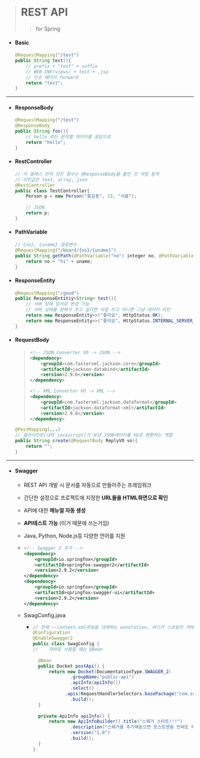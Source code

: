 > # REST API 
> > for Spring

* #### Basic

    ``` java
    @RequestMapping("/test")
    public String test(){
    	// prefix + "test" + suffix
        // WEB-INF/views/ + test + .jsp
        // 단순 페이지 forward
        return "test";
    }
    ```

---

* #### ResponseBody
  
    ``` java
    @RequestMapping("/test")
    @ResponseBody
    public String foo(){
        // hello 라는 문자열 데이터를 응답으로
        return "hello";
    }
    ```
    
* #### RestController
	``` java
	// 이 클래스 안의 모든 함수는 @ResponseBody를 붙인 것 처럼 동작
	// 리턴값은 text, array, json
	@RestController
	public class TestController{
		Person p = new Person("홍길동", 23, "서울");
	    
	    // JSON
	    return p;
	}
	```

* #### PathVariable

  ``` java
  // {no}, {uname} 경로변수
  @RequestMapping("/board/{no}/{uname}")
  public String getPath(@PathVariable("no") integer no, @PathVariable("uname") String uname){
      return no + "hi" + uname;
  }
	```

* #### ResponseEntity<Type>

  ``` java
  @ReqeustMapping("/good")
  public ResponseEntitiy<String> test(){
      // 서버 상태 임의로 변경 가능
      // 서버 상태를 정해서 주고 싶다면 이걸 쓰고 아니면 그냥 데이터 리턴
      return new ResponseEntity<>("좋아요", HttpStatus.OK);
      return new ResponseEntity<>("좋아요", HttpStatus.INTERNAL_SERVER_ERROR);
  }
  ```

* #### RequestBody

  > ``` xml
  > <!-- JSON Converter VO -> JSON -->
  > <dependency>
  >     <groupId>com.fasterxml.jackson.core</groupId>
  >     <artifactId>jackson-databind</artifactId>
  >     <version>2.9.6</version>
  > </dependency>
  > 
  > <!-- XML Converter VO -> XML -->
  > <dependency>
  >     <groupId>com.fasterxml.jackson.dataformat</groupId>
  >     <artifactId>jackson-dataformat-xml</artifactId>
  >     <version>2.9.6</version>
  > </dependency>
  > ```

  ``` java
  @PostMapping(...)
  // 클라이언트(내의 javascript)가 보낸 JSON데이터를 VO로 변환하는 역할
  public String create(@RequestBody ReplyVO vo){
      return "";
  }
  ```

---

* #### Swagger

  * REST API 개발 시 문서를 자동으로 만들어주는 프레임워크

  * 간단한 설정으로 프로젝트에 지정한 **URL들을 HTML화면으로 확인**

  * API에 대한 **메뉴얼 자동 생성**

  * **API테스트 가능** (이거 때문에 쓰는거임)

  * Java, Python, Node.js등 다양한 언어를 지원

  * ``` xml
    <!-- Swagger 2 추가 -->
    <dependency>
        <groupId>io.springfox</groupId>
        <artifactId>springfox-swagger2</artifactId>
        <version>2.9.2</version>
    </dependency>
    <dependency>
        <groupId>io.springfox</groupId>
        <artifactId>springfox-swagger-ui</artifactId>
        <version>2.9.2</version>
    </dependency>
    ```

  * SwagConfig.java
  
    * ``` java
      // 전에 ~-context.xml파일을 대체하는 annotation, 여기가 스프링의 객체 저장소 중 하나가 된다는 이야기
      @Configuration
      @EnableSwagger2
      public class SwagConfig {
      //	자바로 사용할 때는 @Bean
      	
      	@Bean
      	public Docket postApi() {
      		return new Docket(DocumentationType.SWAGGER_2)
      				.groupName("public-api")
      				.apiInfo(apiInfo())
      				.select()
                  .apis(RequestHandlerSelectors.basePackage("com.ssafy.bookboot.controller"))
      				.build();
      	}
      	
      	private ApiInfo apiInfo() {
      		return new ApiInfoBuilder().title("스웨거 스타트!!!")
      				.description("스웨거를 추가해놓으면 포스트맨을 안써도 테스트가 좀 더 편해염")
      				.version("1.0")
      				.build();
      	}
      }
      ```
  
    